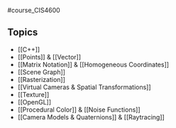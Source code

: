 #course_CIS4600

## Topics
- [[C++]] 
- [[Points]] & [[Vector]] 
- [[Matrix Notation]] & [[Homogeneous Coordinates]]
- [[Scene Graph]] 
- [[Rasterization]]
- [[Virtual Cameras & Spatial Transformations]] 
- [[Texture]]
- [[OpenGL]]
- [[Procedural Color]] & [[Noise Functions]]
- [[Camera Models & Quaternions]] & [[Raytracing]]